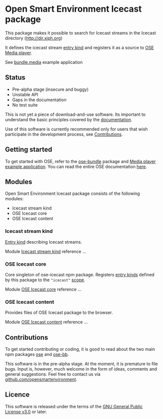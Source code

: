 # Open Smart Environment Icecast package

This package makes it possible to search for Icecast streams in the
Icecast directory (http://dir.xiph.org)

It defines the icecast stream [entry kind](http://opensmartenvironment.github.io/doc/classes/ose.lib.kind.html) and registers it as a
source to [OSE Media player](http://opensmartenvironment.github.io/doc/modules/media.html).

See [bundle.media](http://opensmartenvironment.github.io/doc/modules/bundle.media.html) example application

## Status
- Pre-alpha stage (insecure and buggy)
- Unstable API
- Gaps in the documentation
- No test suite

This is not yet a piece of download-and-use software. Its important
to understand the basic principles covered by the
[documentation](http://opensmartenvironment.github.io/doc/).

Use of this software is currently recommended only for users that
wish participate in the development process, see
[Contributions](#contributions).

## Getting started
To get started with OSE, refer to the [ose-bundle](http://opensmartenvironment.github.io/doc/modules/bundle.html) package and
[Media player example application](http://opensmartenvironment.github.io/doc/modules/bundle.media.html). You can read the entire OSE
documentation [here]( http://opensmartenvironment.github.io/doc).

## Modules
Open Smart Environment Icecast package consists of the following modules:
- Icecast stream kind
- OSE Icecast core
- OSE Icecast content

### Icecast stream kind
[Entry kind](http://opensmartenvironment.github.io/doc/classes/ose.lib.kind.html) describing Icecast streams.

Module [Icecast stream kind](http://opensmartenvironment.github.io/doc/classes/icecast.lib.stream.html) reference ... 

### OSE Icecast core
Core singleton of ose-icecast npm package. Registers [entry kinds](http://opensmartenvironment.github.io/doc/classes/ose.lib.kind.html)
defined by this package to the `"icecast"` [scope](http://opensmartenvironment.github.io/doc/classes/ose.lib.scope.html).

Module [OSE Icecast core](http://opensmartenvironment.github.io/doc/classes/icecast.lib.html) reference ... 

### OSE Icecast content
Provides files of OSE Icecast package to the browser.

Module [OSE Icecast content](http://opensmartenvironment.github.io/doc/classes/icecast.content.html) reference ... 

## <a name="contributions"></a>Contributions
To get started contributing or coding, it is good to read about the
two main npm packages [ose](http://opensmartenvironment.github.io/doc/modules/ose.html) and [ose-bb](http://opensmartenvironment.github.io/doc/modules/bb.html).

This software is in the pre-alpha stage. At the moment, it is
premature to file bugs. Input is, however, much welcome in the form
of ideas, comments and general suggestions.  Feel free to contact
us via
[github.com/opensmartenvironment](https://github.com/opensmartenvironment).

## Licence
This software is released under the terms of the [GNU General
Public License v3.0](http://www.gnu.org/copyleft/gpl.html) or
later.
